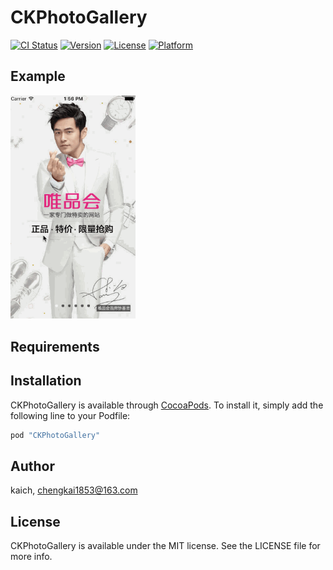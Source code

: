 # CKPhotoGallery

[![CI Status](http://img.shields.io/travis/kaich/CKPhotoGallery.svg?style=flat)](https://travis-ci.org/kaich/CKPhotoGallery)
[![Version](https://img.shields.io/cocoapods/v/CKPhotoGallery.svg?style=flat)](http://cocoapods.org/pods/CKPhotoGallery)
[![License](https://img.shields.io/cocoapods/l/CKPhotoGallery.svg?style=flat)](http://cocoapods.org/pods/CKPhotoGallery)
[![Platform](https://img.shields.io/cocoapods/p/CKPhotoGallery.svg?style=flat)](http://cocoapods.org/pods/CKPhotoGallery)

## Example


<img src="./Screenshot/photo_gallery.gif" width="200">

## Requirements

## Installation

CKPhotoGallery is available through [CocoaPods](http://cocoapods.org). To install
it, simply add the following line to your Podfile:

```ruby
pod "CKPhotoGallery"
```

## Author

kaich, chengkai1853@163.com

## License

CKPhotoGallery is available under the MIT license. See the LICENSE file for more info.
